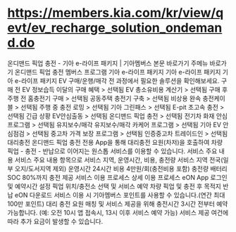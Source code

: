 # https://members.kia.com/kr/view/qevt/ev_recharge_solution_ondemand.do

온디맨드 픽업 충전 - 기아 e-라이프 패키지 | 기아멤버스
본문 바로가기
주메뉴 바로가기
온디맨드 픽업 충전
멤버스 프로그램
기아 e-라이프 패키지
기아 e-라이프 패키지
기아 e-라이프 패키지
EV 구매/운행/매각 전 과정에서 필요한 솔루션을 확인해보세요.
구매 전
EV 정보습득
이달의 구매 혜택 >
선택됨
EV 총소유비용 계산기 >
선택됨
구매 후
주행 전
홈충전기 구매 >
선택됨
공동주택 충전기 구축 >
선택됨
비상용 완속 충전케이블 >
선택됨
주행 중
충전 로밍 >
선택됨
기아 그린패스 >
선택됨
E-pit 초고속 충전 >
선택됨
긴급 상황
EV안심출동 >
선택됨
온디맨드 픽업 충전 >
선택됨
전기차 화재 안심 프로그램 >
선택됨
유지보수/매각
유지보수/매각
카케어 프로그램 >
선택됨
기아 EV 안심점검 >
선택됨
중고차 가격 보장 프로그램 >
선택됨
인증중고차 트레이드인 >
선택됨
대리충전
온디맨드 픽업 충전
전용 App을 통해 대리충전 요원(차저)을 호출하여 차량 픽업 - 충전 - 반납으로 이어지는 원스톱 서비스를 이용할 수 있습니다.
서비스 주요 내용
서비스 주요 내용 항목으로 서비스 지역, 운영시간, 비용, 충전량
서비스 지역
전국(일부 오지/도서지역 제외)
운영시간
24시간
비용
4만원/회(충전비용 포함)
충전량
배터리 SOC 80%까지 충전 제공
서비스 이용 프로세스
상세 이용 프로세스
eON App 로그인 및 예약시간 설정
픽업 위치/충전소 선택 및 서비스 예약
차량 픽업 및 충전 후 목적지 반납
eON
다운로드
서비스 이용 시 기아멤버스 포인트를 사용할 수 있습니다.(연간 최대 100만 포인트)
대리 충전 요원 매칭 및 서비스 제공을 위해 충전시간 3시간 전부터 예약 가능합니다.
(예: 오전 10시 앱 접속시, 13시 이후 서비스 예약 가능)
서비스 제공 여건에 따라 추가 요금이 발생할 수 있습니다.